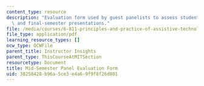 ```yaml
---
content_type: resource
description: "Evaluation form used by guest panelists to assess students\u2019 mid-\
  \ and final-semester presentations."
file: /media/courses/6-811-principles-and-practice-of-assistive-technology-fall-2014/38258428b96a5ce3e4a69f9f8f26d801_PanelEvalForm.pdf
file_type: application/pdf
learning_resource_types: []
ocw_type: OCWFile
parent_title: Instructor Insights
parent_type: ThisCourseAtMITSection
resourcetype: Document
title: Mid-Semester Panel Evaluation Form
uid: 38258428-b96a-5ce3-e4a6-9f9f8f26d801
---
```

